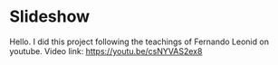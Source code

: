 # Slideshow
Hello. I did this project following the teachings of Fernando Leonid on youtube. Video link: https://youtu.be/csNYVAS2ex8



